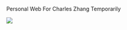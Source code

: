 Personal Web For Charles Zhang Temporarily

![](https://github.com/charleszhang418/personal-website/blob/main/tenor.gif)
